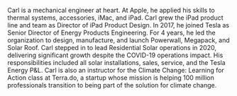 Carl is a mechanical engineer at heart.  At Apple, he applied his skills to thermal systems, accessories, iMac, and iPad.  Carl grew the iPad product line and team as Director of iPad Product Design. In 2017, he joined Tesla as Senior Director of Energy Products Engineering.  For 4 years, he led the organization to design, manufacture, and launch Powerwall, Megapack, and Solar Roof. Carl stepped in to lead Residential Solar operations in 2020, delivering significant growth despite the COVID-19 operations impact. His responsibilities included all solar installations, sales, service, and the Tesla Energy P&L. Carl is also an instructor for the Climate Change: Learning for Action class at Terra.do, a startup whose mission is helping 100 million professionals transition to being part of the solution for climate change.